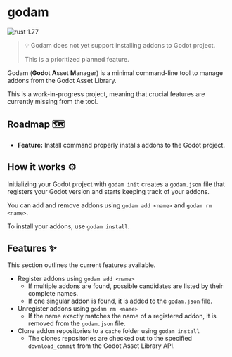 # godam

![rust 1.77](https://img.shields.io/badge/rust-1.77-orange)

> 💡 Godam does not yet support installing addons to Godot project.
>
> This is a prioritized planned feature.

Godam (**God**ot **A**sset **M**anager) is a minimal command-line tool to manage addons from the Godot Asset Library.

This is a work-in-progress project, meaning that crucial features are currently missing from the tool.

## Roadmap 🗺️

- **Feature:** Install command properly installs addons to the Godot project.

## How it works ⚙️

Initializing your Godot project with `godam init` creates a `godam.json` file that registers your Godot version and starts keeping track of your addons.

You can add and remove addons using `godam add <name>` and `godam rm <name>`.

To install your addons, use `godam install`.

## Features ✨

This section outlines the current features available.

- Register addons using `godam add <name>`
  - If multiple addons are found, possible candidates are listed by their complete names.
  - If one singular addon is found, it is added to the `godam.json` file.
- Unregister addons using `godam rm <name>`
  - If the name exactly matches the name of a registered addon, it is removed from the `godam.json` file.
- Clone addon repositories to a `cache` folder using `godam install`
  - The clones repositories are checked out to the specified `download_commit` from the Godot Asset Library API.

